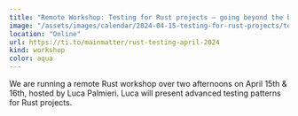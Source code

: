 ```yaml
---
title: "Remote Workshop: Testing for Rust projects – going beyond the basics"
image: "/assets/images/calendar/2024-04-15-testing-for-rust-projects/testingforrustworkshop.jpg"
location: "Online"
url: https://ti.to/mainmatter/rust-testing-april-2024
kind: workshop
color: aqua
---
```


We are running a remote Rust workshop over two afternoons on April 15th & 16th,
hosted by Luca Palmieri. Luca will present advanced testing patterns for Rust
projects.
